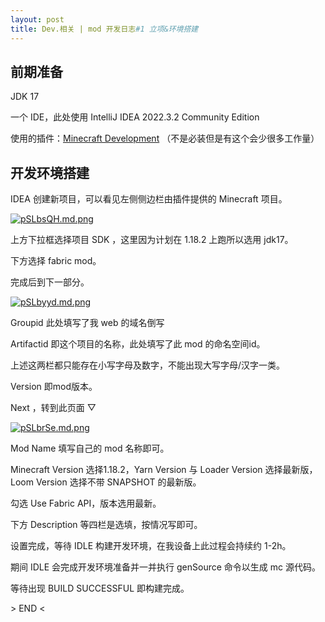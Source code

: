 ```yaml
---
layout: post
title: Dev.相关 | mod 开发日志#1 立项&环境搭建
---
```


## 前期准备

JDK 17

一个 IDE，此处使用 IntelliJ IDEA 2022.3.2 Community Edition

使用的插件：[Minecraft Development](https://plugins.jetbrains.com/plugin/8327-minecraft-development) （不是必装但是有这个会少很多工作量）

## 开发环境搭建

IDEA 创建新项目，可以看见左侧侧边栏由插件提供的 Minecraft 项目。

<a href="https://imgse.com/i/pSLbsQH"><img class="img-fluid" src="https://s1.ax1x.com/2023/02/19/pSLbsQH.md.png" alt="pSLbsQH.md.png" border="0"></a>

上方下拉框选择项目 SDK ，这里因为计划在 1.18.2 上跑所以选用 jdk17。

下方选择 fabric mod。

完成后到下一部分。

<a href="https://imgse.com/i/pSLbyyd"><img class="img-fluid" src="https://s1.ax1x.com/2023/02/19/pSLbyyd.md.png" alt="pSLbyyd.md.png" border="0"></a>

Groupid 此处填写了我 web 的域名倒写

Artifactid 即这个项目的名称，此处填写了此 mod 的命名空间id。

上述这两栏都只能存在小写字母及数字，不能出现大写字母/汉字一类。

Version 即mod版本。

Next ，转到此页面 ▽

<a href="https://imgse.com/i/pSLbrSe"><img class="img-fluid" src="https://s1.ax1x.com/2023/02/19/pSLbrSe.md.png" alt="pSLbrSe.md.png" border="0"></a>

Mod Name 填写自己的 mod 名称即可。

Minecraft Version 选择1.18.2，Yarn Version 与 Loader Version 选择最新版，Loom Version 选择不带 SNAPSHOT 的最新版。

勾选 Use Fabric API，版本选用最新。

下方 Description 等四栏是选填，按情况写即可。

设置完成，等待 IDLE 构建开发环境，在我设备上此过程会持续约 1-2h。

期间 IDLE 会完成开发环境准备并一并执行 genSource 命令以生成 mc 源代码。

等待出现 BUILD SUCCESSFUL 即构建完成。

&gt; END &lt;